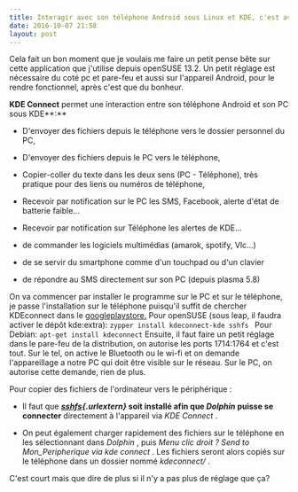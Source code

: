 ```yaml
---
title: Interagir avec son téléphone Android sous Linux et KDE, c'est avec KDEconnect
date: 2016-10-07 21:58
layout: post
---
```


Cela fait un bon moment que je voulais me faire un petit pense bête sur
cette application que j'utilise depuis openSUSE 13.2. Un petit réglage
est nécessaire du coté pc et pare-feu et aussi sur l'appareil Android,
pour le rendre fonctionnel, après c'est que du bonheur.  
<!--more-->  
**KDE Connect** permet une interaction entre son téléphone Android et
son PC sous KDE**:**

-   <div class="li">

    D'envoyer des fichiers depuis le téléphone vers le dossier personnel
    du PC,

    </div>

-   D'envoyer des fichiers depuis le PC vers le téléphone,
-   <div class="li">

    Copier-coller du texte dans les deux sens (PC - Téléphone), très
    pratique pour des liens ou numéros de téléphone,

    </div>

-   <div class="li">

    Recevoir par notification sur le PC les SMS, Facebook, alerte d'état
    de batterie faible…

    </div>

-   Recevoir par notification sur Téléphone les alertes de KDE...
-   <div class="li">

    de commander les logiciels multimédias (amarok, spotify, Vlc…)

    </div>

-   <div class="li">

    de se servir du smartphone comme d'un touchpad ou d'un clavier

    </div>

-   de répondre au SMS directement sur son PC (depuis plasma 5.8)

On va commencer par installer le programme sur le PC et sur le
téléphone, je passe l'installation sur le téléphone puisqu'il suffit de
chercher KDEconnect dans le
[googleplaystore.](https://play.google.com/store/apps/details?id=org.kde.kdeconnect_tp)
Pour openSUSE (sous leap, il faudra activer le dépôt kde:extra):
`zypper install kdeconnect-kde sshfs ` Pour Debian:
`apt-get install kdeconnect` Ensuite, il faut faire un petit réglage
dans le pare-feu de la distribution, on autorise les ports 1714:1764 et
c'est tout. Sur le tel, on active le Bluetooth ou le wi-fi et on demande
l'appareillage a notre PC qui doit être visible sur le réseau. Sur le
PC, on autorise cette demande, rien de plus.

<div class="level4">

Pour copier des fichiers de l'ordinateur vers le périphérique :
-   <div class="li">

    Il faut que
    ***[sshfs](https://doc.ubuntu-fr.org/sshfs "https://doc.ubuntu-fr.org/sshfs"){.urlextern}*
    soit installé afin que *Dolphin* puisse se connecter** directement à
    l'appareil via *KDE Connect* .

    </div>

-   <div class="secedit editbutton_section editbutton_5">

    On peut également charger rapidement des fichiers sur le téléphone
    en les sélectionnant dans *Dolphin* , puis *Menu clic droit ? Send
    to Mon\_Peripherique via kde connect* . Les fichiers seront alors
    copiés sur le téléphone dans un dossier nommé *kdeconnect/* .

    </div>

    <div class="secedit editbutton_section editbutton_5">

    </div>

    <div class="secedit editbutton_section editbutton_5">

    </div>

C'est court mais que dire de plus si il n'y a pas plus de réglage que
ça?  

</div>
